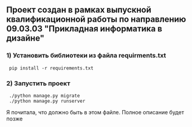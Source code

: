 <h2>Проект создан в рамках выпускной квалификационной работы по 
направлению 09.03.03 "Прикладная информатика в дизайне"</h2> 

<h3> 1) Установить библиотеки из файла requirments.txt </h3> 
<code> pip install -r requirements.txt </code>

<h3>2) Запустить проект</h3> 
<div><code> ./python manage.py migrate </code></div>
<div><code> ./python manage.py runserver </code></div>

<p>Я почитала, что должно быть в этом файле. Полное описание будет позже</p>

